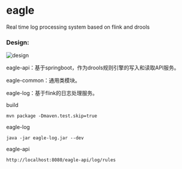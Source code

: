 # eagle
Real time log processing system based on flink and drools

### Design:
![design](https://img2020.cnblogs.com/blog/434101/202006/434101-20200627112934739-65447543.png)

eagle-api：基于springboot，作为drools规则引擎的写入和读取API服务。

eagle-common：通用类模块。

eagle-log：基于flink的日志处理服务。

build
```
mvn package -Dmaven.test.skip=true
```

eagle-log
```
java -jar eagle-log.jar --dev
```

eagle-api
```
http://localhost:8080/eagle-api/log/rules
```
